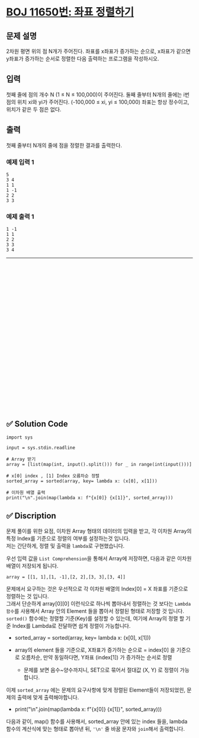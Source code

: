 # [BOJ 11650번: 좌표 정렬하기 ](https://www.acmicpc.net/problem/11650)

## 문제 설명

2차원 평면 위의 점 N개가 주어진다. 좌표를 x좌표가 증가하는 순으로, x좌표가 같으면 y좌표가 증가하는 순서로 정렬한 다음 출력하는 프로그램을 작성하시오.

## 입력

첫째 줄에 점의 개수 N (1 ≤ N ≤ 100,000)이 주어진다. 둘째 줄부터 N개의 줄에는 i번점의 위치 xi와 yi가 주어진다. (-100,000 ≤ xi, yi ≤ 100,000) 좌표는 항상 정수이고, 위치가 같은 두 점은 없다.

## 출력

첫째 줄부터 N개의 줄에 점을 정렬한 결과를 출력한다.

### 예제 입력 1

```
5
3 4
1 1
1 -1
2 2
3 3
```

### 예제 출력 1

```
1 -1
1 1
2 2
3 3
3 4
```



---

<br/>
<br/>
<br/>
<br/>
<br/>
<br/>
<br/>
<br/>
<br/>
<br/>
<br/>
<br/>
<br/>
<br/>
<br/>
<br/>
<br/>
<br/>
<br/>
<br/>
<br/>
<br/>
<br/>

## ✅ Solution Code

```python3
import sys

input = sys.stdin.readline

# Array 받기
array = [list(map(int, input().split())) for _ in range(int(input()))]

# x[0] index , [1] Index 오름차순 정렬
sorted_array = sorted(array, key= lambda x: (x[0], x[1]))

# 이차원 배열 출력
print("\n".join(map(lambda x: f"{x[0]} {x[1]}", sorted_array)))
```

## ✅ Discription

문제 풀이를 위한 요점, 이차원 Array 형태의 데이터의 입력을 받고, 각 이차원 Array의 특정 Index를 기준으로 정렬의 여부를 설정하는것 입니다.  
저는 간단하게, 정렬 및 출력을 `lambda`로 구현했습니다.  

우선 입력 값을 `List Comprehension`을 통해서 Array에 저장하면, 다음과 같은 이차원 배열이 저장되게 됩니다. 

```
array = [[1, 1],[1, -1],[2, 2],[3, 3],[3, 4]]
```

문제에서 요구하는 것은 우선적으로 각 이차원 배열의 Index[0] = X 좌표를 기준으로 정렬하는 것 입니다.    
그래서 단순하게 array[0][0] 이런식으로 하나씩 뽑아내서 정렬하는 것 보다는 `Lambda 함수`를 사용해서 Array 안의 Element 들을 뽑아서 정렬된 형태로 저장할 것 입니다.
`sorted()` 함수에는 정렬할 기준(Key)를 설정할 수 있는데, 여기에 Array의 정렬 할 기준 Index를 Lambda로 전달하면 쉽게 정렬이 가능합니다.

* sorted_array = sorted(array, key= lambda x: (x[0], x[1]))

* array의 element 들을 기준으로, X좌표가 증가하는 순으로 = index[0] 을 기준으로 오름차순, 만약 동일하다면, Y좌표 (index[1]) 가 증가하는 순서로 정렬 
    * 문제를 보면 음수~양수까지니, SET으로 묶어서 절대값 (X, Y) 로 정렬이 가능합니다.   

이제 `sorted_array` 에는 문제의 요구사항에 맞게 정렬된 Element들이 저장되었읜, 문제의 출력에 맞게 출력해야합니다.  

* print("\n".join(map(lambda x: f"{x[0]} {x[1]}", sorted_array)))

다음과 같이, map() 함수를 사용해서, sorted_array 안에 있는 index 들을, lambda 함수의 계산식에 맞는 형태로 뽑아낸 뒤, `'\n'` 줄 바꿈 문자와 `join`해서 출력합니다. 


